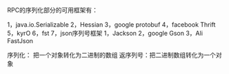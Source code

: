 



RPC的序列化部分的可用框架有：

1，java.io.Serializable
2，Hessian
3，google protobuf
4，facebook Thrift
5，kyrO
6，fst
7，json序列号框架
    1，Jackson
    2，google Gson
    3，Ali FastJson


序列化： 把一个对象转化为二进制的数组
返序列号：把二进制数组转化为一个对象

